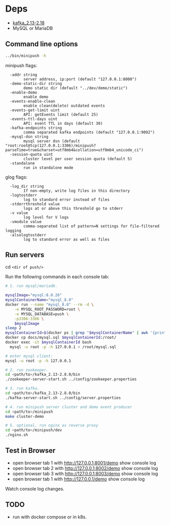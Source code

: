 
# Deps

- [kafka_2.13-2.18](https://dlcdn.apache.org/kafka/2.8.0/kafka_2.13-2.8.0.tgz)
- MySQL or MariaDB

## Command line options

```sh
../bin/minipush -h
```

minipush flags:

```
  -addr string
    	server address, ip:port (default "127.0.0.1:8000")
  -demo-static-dir string
    	demo static dir (default "../dev/demo/static")
  -enable-demo
    	enable demo
  -events-enable-clean
    	enable clean(delete) outdated events
  -events-get-limit uint
    	API: getEvents limit (default 25)
  -events-ttl-days uint
    	API: event TTL in days (default 30)
  -kafka-endpoints string
    	comma separated kafka endpoints (default "127.0.0.1:9092")
  -mysql-dsn string
    	mysql server dsn (default "root:root@tcp(127.0.0.1:3306)/minipush?parseTime=true&charset=utf8mb4&collation=utf8mb4_unicode_ci")
  -session-quota uint
    	cluster level per user session quota (default 5)
  -standalone
    	run in standalone mode
```

glog flags:

```
  -log_dir string
    	If non-empty, write log files in this directory
  -logtostderr
    	log to standard error instead of files
  -stderrthreshold value
    	logs at or above this threshold go to stderr
  -v value
    	log level for V logs
  -vmodule value
    	comma-separated list of pattern=N settings for file-filtered logging
  -alsologtostderr
    	log to standard error as well as files
```

## Run servers

cd `<dir of push/>`

Run the following commands in each console tab:

```sh
# 1. run mysql/mariadb.

mysqlImage="mysql:8.0.26"
mysqlContainerName="mysql_8.0"
docker run --name "mysql_8.0" --rm -d \
	-e MYSQL_ROOT_PASSWORD=root \
	-e MYSQL_DATABASE=push \
	-p3306:3306 \
	$mysqlImage
sleep 2
mysqlContainerId=$(docker ps | grep "$mysqlContainerName" | awk '{print $1}')
docker cp docs/mysql.sql $mysqlContainerId:/root/
docker exec -it $mysqlContainerId bash
  mysql -u root -p -h 127.0.0.1 < /root/mysql.sql

# enter mysql client:
mysql -u root -p -h 127.0.0.1

# 2. run zookeeper.
cd <path/to>/kafka_2.13-2.8.0/bin
./zookeeper-server-start.sh ../config/zookeeper.properties

# 3. run kafka.
cd <path/to>/kafka_2.13-2.8.0/bin
./kafka-server-start.sh ../config/server.properties

# 4. run minipush server cluster and demo event producer
cd <path/to>/minipush
make cluster-demo

# 5. optional, run nginx as reverse proxy
cd <path/to>/minipush/dev
./nginx.sh

```

## Test in Browser

- open browser tab 1 with http://127.0.0.1:8001/demo show console log
- open browser tab 2 with http://127.0.0.1:8002/demo show console log
- open browser tab 3 with http://127.0.0.1:8003/demo show console log
- open browser tab 1 with http://127.0.0.1/demo show console log

Watch console log changes.

## TODO

- run with docker compose or in k8s.
